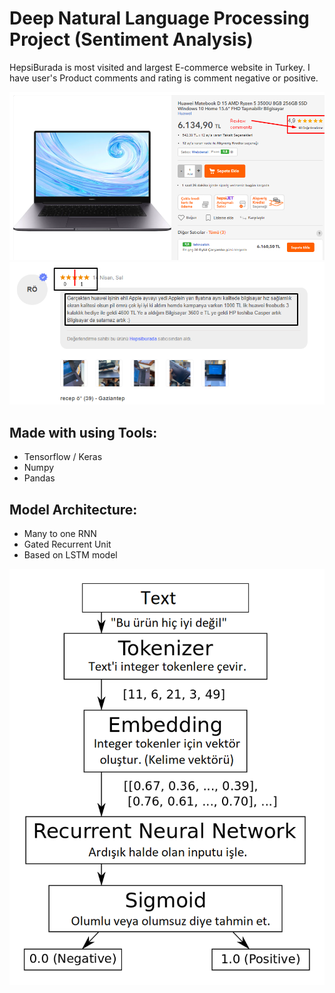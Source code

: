 # Deep Natural Language Processing Project (Sentiment Analysis)

HepsiBurada is most visited and largest E-commerce website in Turkey. I have user's Product comments and rating is comment negative or positive.

![Hepsiburada](/img/product.png)
![Hepsiburada](/img/comment.png)


## Made with using Tools:

* Tensorflow / Keras
* Numpy
* Pandas


## Model Architecture:

* Many to one RNN
* Gated Recurrent Unit
* Based on LSTM model


![Architecture](img/Sent-analysis-diag.png)










